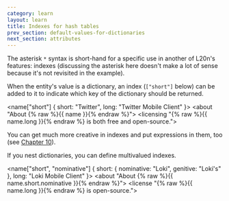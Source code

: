 ```yaml
---
category: learn
layout: learn
title: Indexes for hash tables
prev_section: default-values-for-dictionaries
next_section: attributes
---
```


The asterisk `*` syntax is short-hand for a specific use in another of L20n's features: indexes (discussing the asterisk here doesn't make a lot of sense because it's not revisited in the example).

When the entity's value is a dictionary, an index (`["short"]` below) can be added to it to indicate which key of the dictionary should be returned.

<div class="editor sourceEditor height5"
  id="sourceEditor1"
  data-source="sourceEditor1"
  data-output="output1"
>&lt;name["short"] {
  short: "Twitter",
  long: "Twitter Mobile Client"
}&gt;
&lt;about "About {% raw %}{{ name }}{% endraw %}"&gt;
&lt;licensing "{% raw %}{{ name.long }}{% endraw %} is both free and open-source."&gt;
</div>
<dl id="output1">
</dl>

You can get much more creative in indexes and put expressions in them, too (see <a href="{% post_url 2012-07-10-expressions %}">Chapter 10</a>).

If you nest dictionaries, you can define multivalued indexes.

<div class="editor sourceEditor height5"
  id="sourceEditor2"
  data-source="sourceEditor2"
  data-output="output2"
>&lt;name["short", "nominative"] {
  short: {
    nominative: "Loki",
    genitive: "Loki's"
  },
  long: "Loki Mobile Client"
}&gt;
&lt;about "About {% raw %}{{ name.short.nominative }}{% endraw %}"&gt;
&lt;license "{% raw %}{{ name.long }}{% endraw %} is open-source."&gt;
</div>
<dl id="output2">
</dl>
